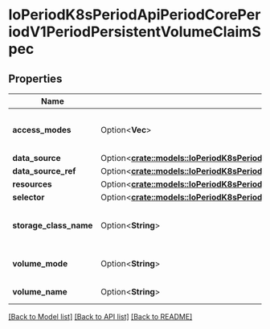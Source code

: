 # IoPeriodK8sPeriodApiPeriodCorePeriodV1PeriodPersistentVolumeClaimSpec

## Properties

Name | Type | Description | Notes
------------ | ------------- | ------------- | -------------
**access_modes** | Option<**Vec<String>**> | AccessModes contains the desired access modes the volume should have. More info: https://kubernetes.io/docs/concepts/storage/persistent-volumes#access-modes-1 | [optional]
**data_source** | Option<[**crate::models::IoPeriodK8sPeriodApiPeriodCorePeriodV1PeriodTypedLocalObjectReference**](io.k8s.api.core.v1.TypedLocalObjectReference.md)> |  | [optional]
**data_source_ref** | Option<[**crate::models::IoPeriodK8sPeriodApiPeriodCorePeriodV1PeriodTypedLocalObjectReference**](io.k8s.api.core.v1.TypedLocalObjectReference.md)> |  | [optional]
**resources** | Option<[**crate::models::IoPeriodK8sPeriodApiPeriodCorePeriodV1PeriodResourceRequirements**](io.k8s.api.core.v1.ResourceRequirements.md)> |  | [optional]
**selector** | Option<[**crate::models::IoPeriodK8sPeriodApimachineryPeriodPkgPeriodApisPeriodMetaPeriodV1PeriodLabelSelector**](io.k8s.apimachinery.pkg.apis.meta.v1.LabelSelector.md)> |  | [optional]
**storage_class_name** | Option<**String**> | Name of the StorageClass required by the claim. More info: https://kubernetes.io/docs/concepts/storage/persistent-volumes#class-1 | [optional]
**volume_mode** | Option<**String**> | volumeMode defines what type of volume is required by the claim. Value of Filesystem is implied when not included in claim spec. | [optional]
**volume_name** | Option<**String**> | VolumeName is the binding reference to the PersistentVolume backing this claim. | [optional]

[[Back to Model list]](../README.md#documentation-for-models) [[Back to API list]](../README.md#documentation-for-api-endpoints) [[Back to README]](../README.md)


